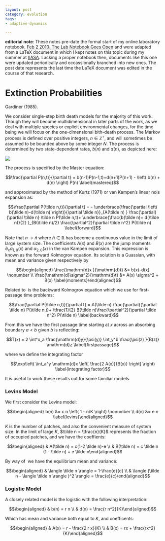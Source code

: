 ```yaml
---
layout: post
category: evolution
tags:
- adaptive-dynamics

---
```


**editorial note**: These notes pre-date the formal start of my online
laboratory notebook, [Feb 2 2010: The Lab Notebook Goes Open](http://carlboettiger.info/2010/02/02/The-Lab-Notebook-Goes-Open-.html)
and were adapted from a LaTeX document in which I kept notes on this topic
during my summer at [IIASA](http://www.iiasa.ac.at/).  Lacking a proper notebook then, documents
like this one were updated periodically and occassionally branched into
new ones.  The post date represents the last time the 
LaTeX document was edited in the course of that research. 



Extinction Probabilities
========================

Gardiner (1985).

We consider single-step birth death models for the majority of this
work. Though they will become multidimensional in later parts of the
work, as we deal with multiple species or explicit environmental
changes, for the time being we will focus on the one-dimensional
bith-death process. The Markov process is defined over positive
integers, $n \in \mathbb{Z}^+$, and will sometimes be assumed to be
bounded above by some integer $N$. The process is determined by two
state-dependent rates, $b(n)$ and $d(n)$, as depicted here: 


![](figure/markov.png)


The process is specified by the Master equation:

$$\frac{\partial P(n,t)}{\partial t} = b(n-1)P(n-1,t)+d(n+1)P(n+1) - \left( b(n) + d(n)  \right) P(n)
\label{mastereq}$$

and approximated by the method of Kurtz (1971) or van Kampen’s linear
nois expansion as:

$$\frac{\partial P(\tilde n,t)}{\partial t} = - \underbrace{\frac{\partial \left( b(\tilde n)-d(\tilde n) \right)}{\partial \tilde n}}_{A(\tilde n) } \frac{\partial}{\partial \tilde n} \tilde n  P(\tilde n,t)+ \underbrace{\frac{b(\tilde n)+ d(\tilde n)}{2} }_{B(\tilde n)/2} \frac{\partial^2}{\partial \tilde n^2} P(\tilde n)
\label{forward}$$

Note that $n\to \tilde n$ where $\tilde n \in \mathbb{R}$ has become a
continuous value in the limit of large system size. The coefficients
$A(x)$ and $B(x)$ are the jump moments $\partial_x \alpha_{1,0}(x)$ and
$\alpha_{2,0}(x)$ in the van Kampen expansion. This expression is known
as the forward Kolmogrov equation. Its solution is a Guassian, with mean
and variance given respectively by

$$\begin{aligned}
\frac{\mathrm{d}x }{\mathrm{d}t} &= b(x)-d(x) \nonumber \\
\frac{\mathrm{d}\sigma^2}{\mathrm{d}t} &= A(x) \sigma^2 + B(x)
\label{moments}\end{aligned}$$

Related to  is the backward Kolmogrov equation which we use for
first-passage time problems:

$$\frac{\partial P(\tilde n,t)}{\partial t} = A(\tilde n) \frac{\partial}{\partial \tilde n}  P(\tilde n,t)+ \tfrac{1}{2}  B(\tilde n)\frac{\partial^2}{\partial \tilde n^2} P(\tilde n)
\label{backward}$$

From this we have the first passage time starting at $x$ across an
absorbing boundary $a < b$ given $b$ is reflecting:

$$T(x) = 2 \int^x_a \frac{\mathrm{d}y}{\psi(y)} \int_y^b \frac{\psi(z) }{B(z)} \mathrm{d}z
\label{firstpassage}$$

where we define the integrating factor

$$\exp\left( \int_a^y \mathrm{d}x \left[ \frac{2 A(x)}{B(x)} \right] \right)
\label{integrating factor}$$

It is useful to work these results out for some familiar models.

### Levins Model

We first consider the Levins model:

$$\begin{aligned}
b(n) &= c n \left( 1 - n/K \right) \nonumber \\
d(n) &= e n
\label{levins}\end{aligned}$$

$K$ is the number of patches, and also the convenient measure of system
size. In the limit of large $K$, $\tilde n = \tfrac{n}{K}$ represents
the fraction of occupied patches, and we have the coeffients:

$$\begin{aligned}
& A(\tilde n) = c(1-2 \tilde n)-e \\
& B(\tilde n) = c \tilde n (1 - \tilde n) + e \tilde n\end{aligned}$$

By way of  we have the equilibrium mean and variance:

$$\begin{aligned}
& \langle \tilde n \rangle = 1-\frac{e}{c} \\
& \langle (\tilde n - \langle \tilde n \rangle )^2 \rangle = \frac{e}{c}\end{aligned}$$

### Logistic Model

A closely related model is the logistic with the following
interpretation:

$$\begin{aligned}
& b(n) = r n \\
& d(n) = \frac{r n^2}{K}\end{aligned}$$

Which has mean and variance both equal to $K$, and coefficents:

$$\begin{aligned}
& A(x) = r  - \frac{2 r x}{K} \\
& B(x) = rx + \frac{rx^2}{K}\end{aligned}$$
